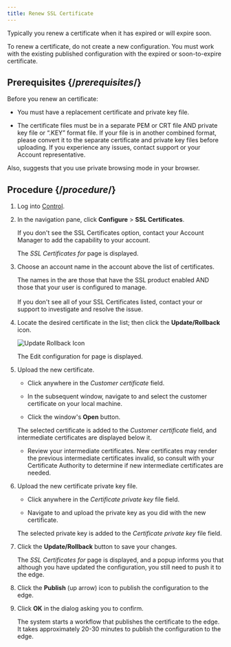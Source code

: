 ```yaml
---
title: Renew SSL Certificate
---
```

Typically you renew a certificate when it has expired or will expire soon.

<Callout type="info">To renew a certificate, do not create a new configuration. You must work with the existing published configuration with the expired or soon-to-expire certificate.</Callout>

## Prerequisites  {/*prerequisites*/}

Before you renew an certificate:

*   You must have a replacement certificate and private key file.

*   The certificate files must be in a separate PEM or CRT file AND private key file or “.KEY” format file. If your file is in another combined format, please convert it to the separate certificate and private key files before uploading. If you experience any issues, contact support or your Account representative.

Also, suggests that you use private browsing mode in your browser.

## Procedure {/*procedure*/}

1.  Log into [Control](https://control-new.edg.io/acontrol/#/login).

2.  In the navigation pane, click **Configure** > **SSL Certificates**.

    <Callout type="info">If you don't see the SSL Certificates option, contact your Account Manager to add the capability to your account.</Callout>

    The *SSL Certificates for* page is displayed.

3.  Choose an account name in the account above the list of certificates.

    <Callout type="info">The names in the are those that have the SSL product enabled AND those that your user is configured to manage. <br /><br /> If you don't see all of your SSL Certificates listed, contact your or support to investigate and resolve the issue.</Callout>

4.  Locate the desired certificate in the list; then click the **Update/Rollback** icon.

    ![Update Rollback Icon](/images/delivery/control/update-rollback.png)

    The Edit configuration for page is displayed.

5.  Upload the new certificate.

    - Click anywhere in the *Customer certificate* field.

    - In the subsequent window, navigate to and select the customer certificate on your local machine.

    - Click the window's **Open** button.

    The selected certificate is added to the *Customer certificate* field, and intermediate certificates are displayed below it.

    - Review your intermediate certificates. New certificates may render the previous intermediate certificates invalid, so consult with your Certificate Authority to determine if new intermediate certificates are needed.

6.  Upload the new certificate private key file.

    - Click anywhere in the *Certificate private key* file field.

    - Navigate to and upload the private key as you did with the new certificate.

    The selected private key is added to the *Certificate private key* file field.

7.  Click the **Update/Rollback** button to save your changes.

    The *SSL Certificates for* page is displayed, and a popup informs you that although you have updated the configuration, you still need to push it to the edge.

8.  Click the **Publish** (up arrow) icon to publish the configuration to the edge.

9.  Click **OK** in the dialog asking you to confirm.

    The system starts a workflow that publishes the certificate to the edge. It takes approximately 20-30 minutes to publish the configuration to the edge.
